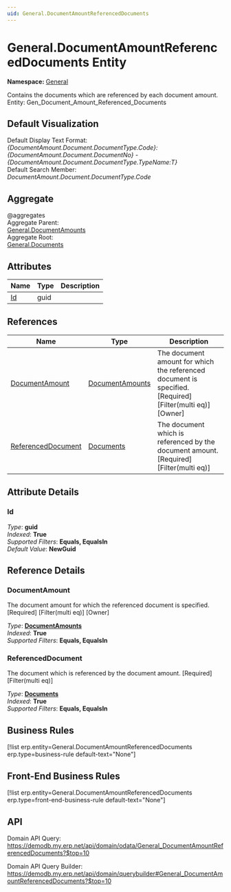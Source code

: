 ```yaml
---
uid: General.DocumentAmountReferencedDocuments
---
```

# General.DocumentAmountReferencedDocuments Entity

**Namespace:** [General](General.md)  

Contains the documents which are referenced by each document amount. Entity: Gen_Document_Amount_Referenced_Documents

## Default Visualization
Default Display Text Format:  
_{DocumentAmount.Document.DocumentType.Code}:{DocumentAmount.Document.DocumentNo} - {DocumentAmount.Document.DocumentType.TypeName:T}_  
Default Search Member:  
_DocumentAmount.Document.DocumentType.Code_  

## Aggregate
  @aggregates  
Aggregate Parent:  
[General.DocumentAmounts](General.DocumentAmounts.md)  
Aggregate Root:  
[General.Documents](General.Documents.md)  

## Attributes

| Name | Type | Description |
| ---- | ---- | --- |
| [Id](General.DocumentAmountReferencedDocuments.md#id) | guid |  

## References

| Name | Type | Description |
| ---- | ---- | --- |
| [DocumentAmount](General.DocumentAmountReferencedDocuments.md#documentamount) | [DocumentAmounts](General.DocumentAmounts.md) | The document amount for which the referenced document is specified. [Required] [Filter(multi eq)] [Owner] |
| [ReferencedDocument](General.DocumentAmountReferencedDocuments.md#referenceddocument) | [Documents](General.Documents.md) | The document which is referenced by the document amount. [Required] [Filter(multi eq)] |


## Attribute Details

### Id

_Type_: **guid**  
_Indexed_: **True**  
_Supported Filters_: **Equals, EqualsIn**  
_Default Value_: **NewGuid**  


## Reference Details

### DocumentAmount

The document amount for which the referenced document is specified. [Required] [Filter(multi eq)] [Owner]

_Type_: **[DocumentAmounts](General.DocumentAmounts.md)**  
_Indexed_: **True**  
_Supported Filters_: **Equals, EqualsIn**  

### ReferencedDocument

The document which is referenced by the document amount. [Required] [Filter(multi eq)]

_Type_: **[Documents](General.Documents.md)**  
_Indexed_: **True**  
_Supported Filters_: **Equals, EqualsIn**  



## Business Rules

[!list erp.entity=General.DocumentAmountReferencedDocuments erp.type=business-rule default-text="None"]

## Front-End Business Rules

[!list erp.entity=General.DocumentAmountReferencedDocuments erp.type=front-end-business-rule default-text="None"]

## API

Domain API Query:
<https://demodb.my.erp.net/api/domain/odata/General_DocumentAmountReferencedDocuments?$top=10>

Domain API Query Builder:
<https://demodb.my.erp.net/api/domain/querybuilder#General_DocumentAmountReferencedDocuments?$top=10>

